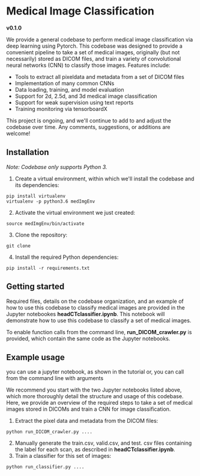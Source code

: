# Medical Image Classification

**v0.1.0**

We provide a general codebase to perform medical image classification via deep learning using Pytorch. This codebase was designed to provide a convenient pipeline to take a set of medical images, originally (but not necessarily) stored as DICOM files, and train a variety of convolutional neural networks (CNN) to classify those images. Features include:
- Tools to extract all pixeldata and metadata from a set of DICOM files
- Implementation of many common CNNs
- Data loading, training, and model evaluation
- Support for 2d, 2.5d, and 3d medical image classification
- Support for weak supervision using text reports
- Training monitoring via tensorboardX

This project is ongoing, and we'll continue to add to and adjust the codebase over time. Any comments, suggestions, or additions are welcome! 

## Installation 

*Note: Codebase only supports Python 3.*

1. Create a virtual environment, within which we'll install the codebase and its dependencies:
```
pip install virtualenv
virtualenv -p python3.6 medImgEnv
```

2. Activate the virtual environment we just created:
```
source medImgEnv/bin/activate
```

3. Clone the repository:
```
git clone 
```

4. Install the required Python dependencies: 
```
pip install -r requirements.txt
```

## Getting started
Required files, details on the codebase organization, and an example of how to use this codebase to classify medical images are provided in the Jupyter notebookes __headCTclassifier.ipynb__. This notebook will demonstrate how to use this codebase to classify a set of medical images.

To enable function calls from the command line, __run_DICOM_crawler.py__ is provided, which contain the same code as the Jupyter notebooks.

## Example usage

you can use a jupyter notebook, as shown in the tutorial
or, you can call from the command line with arguments 

We recommend you start with the two Jupyter notebooks listed above, which more thoroughly detail the structure and usage of this codebase. Here, we provide an overview of the required steps to take a set of medical images stored in DICOMs and train a CNN for image classification.

1. Extract the pixel data and metadata from the DICOM files:
```
python run_DICOM_crawler.py ....
```
2. Manually generate the train.csv, valid.csv, and test. csv files containing the label for each scan, as described in __headCTclassifier.ipynb__.
3. Train a classifier for this set of images:
```
python run_classifier.py ....
```
